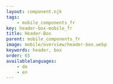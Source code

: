 ```yaml
---
layout: component.njk
tags: 
    - mobile_components_fr
key: header-box-mobile_fr
title: Header-Box
parent: mobile_components_fr
image: mobile/overview/header-box.webp
keywords: header, box
order: 65
availablelanguages: 
    - de
    - en
---
```


